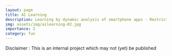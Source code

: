 ```yaml
---
layout: page
title: AI Learning
description: Learning by dynamic analysis of smartphone apps - Restricted
img: assets/img/ailearning-02.jpg
importance: 2
category: fun
---
```


Disclaimer : This is an internal project which may not (yet) be published


